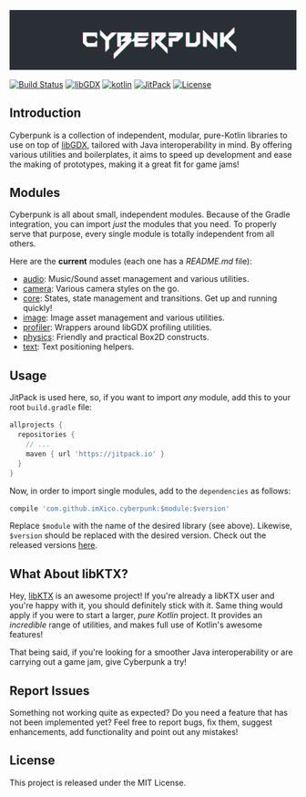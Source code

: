![Cyberpunk logo](https://github.com/ImXico/Cyberpunk/blob/master/logo.png?raw=true)

[![Build Status](https://travis-ci.org/ImXico/Cyberpunk.svg?branch=master)](https://travis-ci.org/ImXico/Cyberpunk)
[![libGDX](https://img.shields.io/badge/libgdx-1.9.8-red.svg)](http://libgdx.badlogicgames.com)
[![kotlin](https://img.shields.io/badge/kotlin-1.2.51-orange.svg)](https://kotlinlang.org)
[![JitPack](https://jitpack.io/v/ImXico/Cyberpunk.svg)](https://jitpack.io/#ImXico/Cyberpunk)
[![License](https://img.shields.io/badge/license-MIT-green.svg)](https://github.com/ImXico/HandyGDX/blob/master/LICENSE.md)
<br>

## Introduction

Cyberpunk is a collection of independent, modular, pure-Kotlin libraries to use on top of [libGDX](http://libgdx.badlogicgames.com/), tailored with Java interoperability in mind. By offering various utilities and boilerplates, it aims to speed up development and ease the making of prototypes, making it a great fit for game jams!

## Modules

Cyberpunk is all about small, independent modules. Because of the Gradle integration, you can import *just* the modules that you need. To properly serve that purpose, every single module is totally independent from all others.

Here are the **current** modules (each one has a *README.md* file):

- [audio](https://github.com/ImXico/Cyberpunk/tree/master/audio): Music/Sound asset management and various utilities.
- [camera](https://github.com/ImXico/Cyberpunk/tree/master/camera): Various camera styles on the go.
- [core](https://github.com/ImXico/Cyberpunk/tree/master/core): States, state management and transitions. Get up and running quickly!
- [image](https://github.com/ImXico/Cyberpunk/tree/master/image): Image asset management and various utilities.
- [profiler](https://github.com/ImXico/Cyberpunk/tree/master/profiler): Wrappers around libGDX profiling utilities.
- [physics](https://github.com/ImXico/Cyberpunk/tree/master/physics): Friendly and practical Box2D constructs.
- [text](https://github.com/ImXico/Cyberpunk/tree/master/text): Text positioning helpers.

## Usage

JitPack is used here, so, if you want to import *any* module, add this to your root `build.gradle` file:

```Groovy
allprojects {
  repositories {
    // ...
    maven { url 'https://jitpack.io' }
  }
}
```

Now, in order to import single modules, add to the `dependencies` as follows:

```Groovy
compile 'com.github.imXico.cyberpunk:$module:$version'
```

Replace `$module` with the name of the desired library (see above). Likewise, `$version` should be replaced with the desired version. Check out the released versions [here](https://github.com/ImXico/Cyberpunk/releases).

## What About libKTX?

Hey, [libKTX](https://github.com/libktx/ktx) is an awesome project! If you're already a libKTX user and you're happy with it, you should definitely stick with it. Same thing would apply if you were to start a larger, *pure Kotlin* project. It provides an *incredible* range of utilities, and makes full use of Kotlin's awesome features!

That being said, if you're looking for a smoother Java interoperability or are carrying out a game jam, give Cyberpunk a try!

## Report Issues

Something not working quite as expected? Do you need a feature that has not been implemented yet? Feel free to report bugs, fix them, suggest enhancements, add functionality and point out any mistakes!

## License

This project is released under the MIT License.
